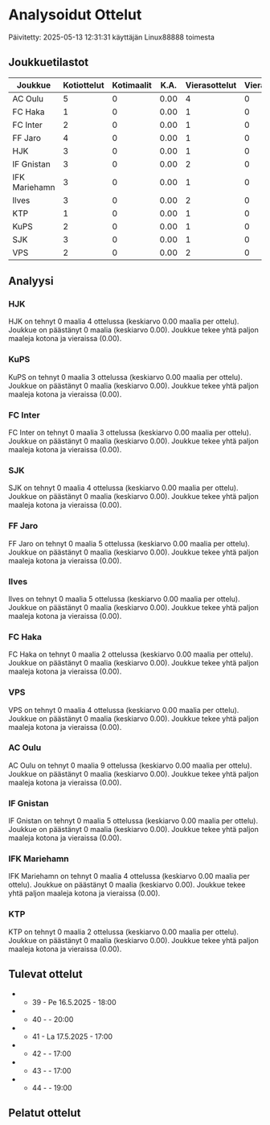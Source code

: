 # Analysoidut Ottelut

Päivitetty: 2025-05-13 12:31:31 käyttäjän Linux88888 toimesta

## Joukkuetilastot

| Joukkue | Kotiottelut | Kotimaalit | K.A. | Vierasottelut | Vierasmaalit | K.A. | Yhteensä |
|---------|-------------|------------|------|---------------|--------------|------|----------|
| AC Oulu | 5 | 0 | 0.00 | 4 | 0 | 0.00 | 0 |
| FC Haka | 1 | 0 | 0.00 | 1 | 0 | 0.00 | 0 |
| FC Inter | 2 | 0 | 0.00 | 1 | 0 | 0.00 | 0 |
| FF Jaro | 4 | 0 | 0.00 | 1 | 0 | 0.00 | 0 |
| HJK | 3 | 0 | 0.00 | 1 | 0 | 0.00 | 0 |
| IF Gnistan | 3 | 0 | 0.00 | 2 | 0 | 0.00 | 0 |
| IFK Mariehamn | 3 | 0 | 0.00 | 1 | 0 | 0.00 | 0 |
| Ilves | 3 | 0 | 0.00 | 2 | 0 | 0.00 | 0 |
| KTP | 1 | 0 | 0.00 | 1 | 0 | 0.00 | 0 |
| KuPS | 2 | 0 | 0.00 | 1 | 0 | 0.00 | 0 |
| SJK | 3 | 0 | 0.00 | 1 | 0 | 0.00 | 0 |
| VPS | 2 | 0 | 0.00 | 2 | 0 | 0.00 | 0 |

## Analyysi

### HJK
HJK on tehnyt 0 maalia 4 ottelussa (keskiarvo 0.00 maalia per ottelu). Joukkue on päästänyt 0 maalia (keskiarvo 0.00). Joukkue tekee yhtä paljon maaleja kotona ja vieraissa (0.00).

### KuPS
KuPS on tehnyt 0 maalia 3 ottelussa (keskiarvo 0.00 maalia per ottelu). Joukkue on päästänyt 0 maalia (keskiarvo 0.00). Joukkue tekee yhtä paljon maaleja kotona ja vieraissa (0.00).

### FC Inter
FC Inter on tehnyt 0 maalia 3 ottelussa (keskiarvo 0.00 maalia per ottelu). Joukkue on päästänyt 0 maalia (keskiarvo 0.00). Joukkue tekee yhtä paljon maaleja kotona ja vieraissa (0.00).

### SJK
SJK on tehnyt 0 maalia 4 ottelussa (keskiarvo 0.00 maalia per ottelu). Joukkue on päästänyt 0 maalia (keskiarvo 0.00). Joukkue tekee yhtä paljon maaleja kotona ja vieraissa (0.00).

### FF Jaro
FF Jaro on tehnyt 0 maalia 5 ottelussa (keskiarvo 0.00 maalia per ottelu). Joukkue on päästänyt 0 maalia (keskiarvo 0.00). Joukkue tekee yhtä paljon maaleja kotona ja vieraissa (0.00).

### Ilves
Ilves on tehnyt 0 maalia 5 ottelussa (keskiarvo 0.00 maalia per ottelu). Joukkue on päästänyt 0 maalia (keskiarvo 0.00). Joukkue tekee yhtä paljon maaleja kotona ja vieraissa (0.00).

### FC Haka
FC Haka on tehnyt 0 maalia 2 ottelussa (keskiarvo 0.00 maalia per ottelu). Joukkue on päästänyt 0 maalia (keskiarvo 0.00). Joukkue tekee yhtä paljon maaleja kotona ja vieraissa (0.00).

### VPS
VPS on tehnyt 0 maalia 4 ottelussa (keskiarvo 0.00 maalia per ottelu). Joukkue on päästänyt 0 maalia (keskiarvo 0.00). Joukkue tekee yhtä paljon maaleja kotona ja vieraissa (0.00).

### AC Oulu
AC Oulu on tehnyt 0 maalia 9 ottelussa (keskiarvo 0.00 maalia per ottelu). Joukkue on päästänyt 0 maalia (keskiarvo 0.00). Joukkue tekee yhtä paljon maaleja kotona ja vieraissa (0.00).

### IF Gnistan
IF Gnistan on tehnyt 0 maalia 5 ottelussa (keskiarvo 0.00 maalia per ottelu). Joukkue on päästänyt 0 maalia (keskiarvo 0.00). Joukkue tekee yhtä paljon maaleja kotona ja vieraissa (0.00).

### IFK Mariehamn
IFK Mariehamn on tehnyt 0 maalia 4 ottelussa (keskiarvo 0.00 maalia per ottelu). Joukkue on päästänyt 0 maalia (keskiarvo 0.00). Joukkue tekee yhtä paljon maaleja kotona ja vieraissa (0.00).

### KTP
KTP on tehnyt 0 maalia 2 ottelussa (keskiarvo 0.00 maalia per ottelu). Joukkue on päästänyt 0 maalia (keskiarvo 0.00). Joukkue tekee yhtä paljon maaleja kotona ja vieraissa (0.00).

## Tulevat ottelut

- - 39 - Pe 16.5.2025 - 18:00
- - 40 -  - 20:00
- - 41 - La 17.5.2025 - 17:00
- - 42 -  - 17:00
- - 43 -  - 17:00
- - 44 -  - 19:00

## Pelatut ottelut

